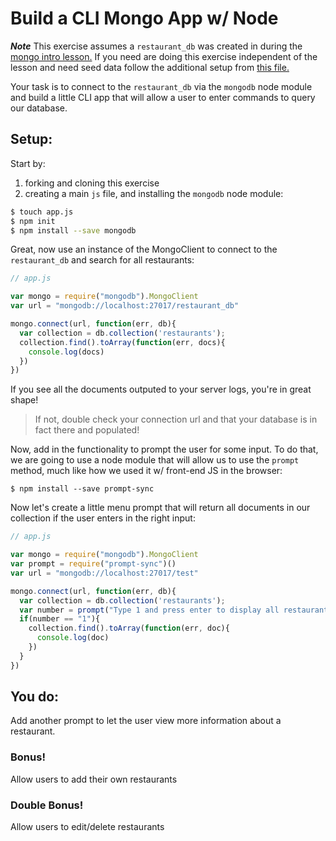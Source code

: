 # Build a CLI Mongo App w/ Node

_**Note**_ This exercise assumes a `restaurant_db` was created in during the [mongo intro lesson.](https://github.com/ga-wdi-lessons/mongo-intro/)
If you need are doing this exercise independent of the lesson and need seed data follow the additional setup from [this file.](./seeds.md)

Your task is to connect to the `restaurant_db` via the `mongodb` node module and
build a little CLI app that will allow a user to enter commands to query our
database.

## Setup:

Start by:
1. forking and cloning this exercise
2. creating a main `js` file, and installing the `mongodb` node module:

```bash
$ touch app.js
$ npm init
$ npm install --save mongodb
```

Great, now use an instance of the MongoClient to connect to the `restaurant_db` and search for all restaurants:

```js
// app.js

var mongo = require("mongodb").MongoClient
var url = "mongodb://localhost:27017/restaurant_db"

mongo.connect(url, function(err, db){
  var collection = db.collection('restaurants');
  collection.find().toArray(function(err, docs){
    console.log(docs)
  })
})
```

If you see all the documents outputed to your server logs, you're in great shape!
> If not, double check your connection url and that your database is in fact there and populated!

Now, add in the functionality to prompt the user for some input. To do that, we
are going to use a node module that will allow us to use the `prompt` method,
much like how we used it w/ front-end JS in the browser:

```
$ npm install --save prompt-sync
```

Now let's create a little menu prompt that will return all documents in our collection
if the user enters in the right input:

```js
// app.js

var mongo = require("mongodb").MongoClient
var prompt = require("prompt-sync")()
var url = "mongodb://localhost:27017/test"

mongo.connect(url, function(err, db){
  var collection = db.collection('restaurants');
  var number = prompt("Type 1 and press enter to display all restaurants' names: ")
  if(number == "1"){
    collection.find().toArray(function(err, doc){
      console.log(doc)
    })
  }
})
```

## You do:

Add another prompt to let the user view more information about a restaurant.

### Bonus!

Allow users to add their own restaurants

### Double Bonus!

Allow users to edit/delete restaurants
